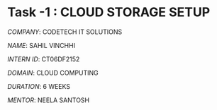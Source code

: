 # Task -1 : CLOUD STORAGE SETUP

*COMPANY*: CODETECH IT SOLUTIONS

*NAME*: SAHIL VINCHHI

*INTERN ID*: CT06DF2152

*DOMAIN*: CLOUD COMPUTING

*DURATION*: 6 WEEKS

*MENTOR*: NEELA SANTOSH
